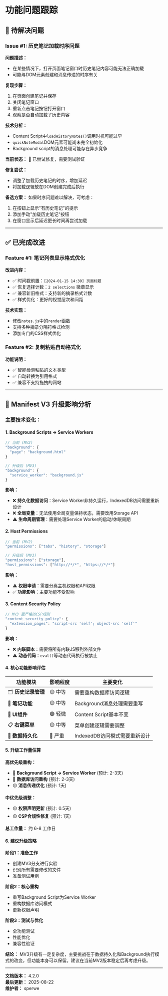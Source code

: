 # 功能问题跟踪

## 🐛 待解决问题

### Issue #1: 历史笔记加载时序问题

**问题描述：**
- 在某些情况下，打开页面笔记窗口时历史笔记内容可能无法正确加载
- 可能与DOM元素创建和消息传递的时序有关

**复现步骤：**
1. 在页面创建笔记并保存
2. 关闭笔记窗口
3. 重新点击笔记按钮打开窗口
4. 观察是否自动加载了历史内容

**技术分析：**
- Content Script中`loadHistoryNotes()`调用时机可能过早
- `quickNoteModal`DOM元素可能尚未完全初始化
- Background script的消息处理可能存在异步竞争

**当前状态：** 🔧 已尝试修复，需要测试验证

**修复尝试：**
- 调整了加载历史笔记的时序，增加延迟
- 将加载逻辑放在DOM创建完成后执行

**备选方案：**
如果时序问题难以解决，可考虑：
1. 在按钮上显示"有历史笔记"的提示
2. 添加手动"加载历史笔记"按钮
3. 在窗口显示后延迟更长时间再尝试加载

---

## ✅ 已完成改进

### Feature #1: 笔记列表显示格式优化

**改进内容：**
- ✅ 时间戳前置：`[2024-01-15 14:30] 页面标题`
- ✅ 恢复选择计数：`2 selections` 徽章显示
- ✅ 兼容新旧格式：支持新的摘录格式计数
- ✅ 样式优化：更好的视觉层次和间距

**技术实现：**
- 修改`notes.js`中的`render`函数
- 支持多种摘录分隔符格式检测
- 添加专门的CSS样式优化

### Feature #2: 复制粘贴自动格式化

**功能说明：**
- ✅ 智能检测粘贴的文本类型
- ✅ 自动转换为引用格式
- ✅ 兼容不支持拖拽的网站

---

## 🤔 Manifest V3 升级影响分析

### 主要技术变化：

#### 1. **Background Scripts → Service Workers**
```javascript
// 当前 (MV2)
"background": {
  "page": "background.html"
}

// 升级后 (MV3)  
"background": {
  "service_worker": "background.js"
}
```

**影响：**
- ❌ **持久化数据访问**：Service Worker非持久运行，IndexedDB访问需要重新设计
- ❌ **全局变量**：无法使用全局变量保持状态，需要改用Storage API
- ⚠️ **生命周期管理**：需要处理Service Worker的启动/休眠周期

#### 2. **Host Permissions**
```javascript
// 当前 (MV2)
"permissions": ["tabs", "history", "storage"]

// 升级后 (MV3)
"permissions": ["storage"],
"host_permissions": ["http://*/*", "https://*/*"]
```

**影响：**
- ⚠️ **权限申请**：需要分离主机权限和API权限
- ✅ **功能影响**：主要功能不受影响

#### 3. **Content Security Policy**
```javascript
// MV3 更严格的CSP规则
"content_security_policy": {
  "extension_pages": "script-src 'self'; object-src 'self'"
}
```

**影响：**
- ❌ **内联脚本**：需要将所有内联JS移到外部文件
- ⚠️ **动态代码**：`eval()`等动态代码执行被禁止

#### 4. **核心功能影响评估**

| 功能模块 | 影响程度 | 主要变化 |
|---------|---------|----------|
| 🗂️ **历史记录管理** | 🟡 中等 | 需要重构数据库访问逻辑 |
| 📝 **笔记功能** | 🟡 中等 | Background消息处理需要重写 |
| 🎨 **UI组件** | 🟢 轻微 | Content Script基本不变 |
| 📋 **右键菜单** | 🟡 中等 | 菜单创建逻辑需要调整 |
| 💾 **数据持久化** | 🔴 严重 | IndexedDB访问模式需要重新设计 |

#### 5. **升级工作量估算**

**高优先级重构：**
- 🔴 **Background Script → Service Worker** (预计: 2-3天)
- 🔴 **数据库访问重构** (预计: 2-3天)  
- 🟡 **消息传递优化** (预计: 1天)

**中优先级调整：**
- 🟡 **权限声明更新** (预计: 0.5天)
- 🟡 **CSP合规性修复** (预计: 1天)

**总工作量：** 约 6-8 工作日

#### 6. **建议升级策略**

**阶段1：准备工作**
- 创建MV3分支进行实验
- 识别所有需要修改的文件
- 准备测试用例

**阶段2：核心重构**  
- 重写Background Script为Service Worker
- 重构数据库访问模式
- 更新权限声明

**阶段3：测试与优化**
- 全功能测试
- 性能优化
- 兼容性验证

**结论：** MV3升级有一定复杂度，主要挑战在于数据持久化和Background执行模式的改变，但功能本身可以保留。建议在当前MV2版本稳定后再考虑升级。

---

**文档版本：** 4.2.0  
**最后更新：** 2025-08-22  
**维护者：** sperwe
